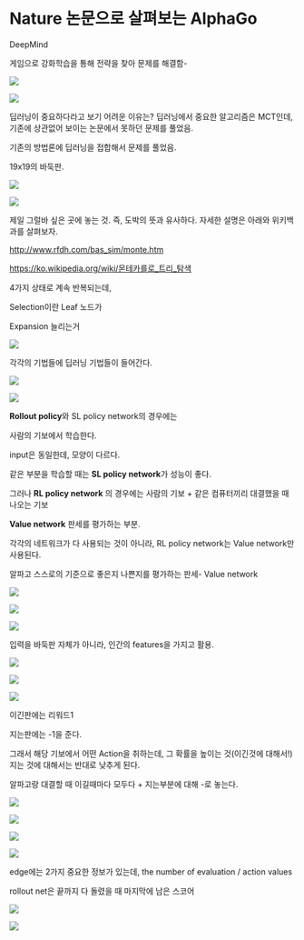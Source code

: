 # Nature 논문으로 살펴보는 AlphaGo



DeepMind

게임으로 강화학습을 통해 전략을 찾아 문제를 해결함-

![](https://ws1.sinaimg.cn/large/006tNbRwgy1fwsg5fs95sj316o0mhqei.jpg)

![](https://ws2.sinaimg.cn/large/006tNbRwgy1fwsg5u7prcj30st0hhjuj.jpg)

딥러닝이 중요하다라고 보기 어려운 이유는? 딥러닝에서 중요한 알고리즘은 MCT인데, 기존에 상관없어 보이는 논문에서 못하던 문제를 풀었음.



기존의 방법론에 딥러닝을 접합해서 문제를 풀었음.

19x19의 바둑판.

![](https://ws4.sinaimg.cn/large/006tNbRwgy1fwsga31a6nj313b0mqwyz.jpg)

![](https://ws1.sinaimg.cn/large/006tNbRwgy1fwsgcmxpz7j310t0oxdvf.jpg)

제일 그럴바 싶은 곳에 놓는 것. 즉, 도박의 뜻과 유사하다. 자세한 설명은 아래와 위키백과를 살펴보자.

http://www.rfdh.com/bas_sim/monte.htm

https://ko.wikipedia.org/wiki/몬테카를로_트리_탐색

4가지 상태로 계속 반복되는데,

Selection이란 Leaf 노드가

Expansion 늘리는거

![](https://ws2.sinaimg.cn/large/006tNbRwgy1fwsght3udwj311w0lf44t.jpg)

각각의 기법들에 딥러닝 기법들이 들어간다.

![](https://ws2.sinaimg.cn/large/006tNbRwgy1fwsgrkzh2wj313s0pndpx.jpg)

![](https://ws4.sinaimg.cn/large/006tNbRwgy1fwsgx92zglj313e0oqthx.jpg)

**Rollout policy**와 SL policy network의 경우에는

사람의 기보에서 학습한다.

input은 동일한데, 모양이 다르다.

같은 부분을 학습할 때는 **SL policy network**가 성능이 좋다.

그러나 **RL policy network** 의 경우에는 사람의 기보 + 같은 컴퓨터끼리 대결했을 때 나오는 기보

 **Value network** 판세를 평가하는 부분.



각각의 네트워크가 다 사용되는 것이 아니라, RL policy network는 Value network만 사용된다.


알파고 스스로의 기준으로 좋은지 나쁜지를 평가하는 판세- Value network

![](https://ws2.sinaimg.cn/large/006tNbRwgy1fwsgzr445uj310l0ppqh9.jpg)

![](https://ws2.sinaimg.cn/large/006tNbRwgy1fwsh01bitaj313d0o847p.jpg)

![](https://ws1.sinaimg.cn/large/006tNbRwgy1fwsh11oigpj311j0p27ge.jpg)

입력을 바둑판 자체가 아니라, 인간의 features을 가지고 활용.

![](https://ws1.sinaimg.cn/large/006tNbRwgy1fwsh212wwqj31270l8qf3.jpg)

![](https://ws4.sinaimg.cn/large/006tNbRwgy1fwsgx92zglj313e0oqthx.jpg)

![](https://ws4.sinaimg.cn/large/006tNbRwgy1fwsh5dwvuhj313r0pm486.jpg)

이긴판에는 리워드1

지는판에는 -1을 준다.

그래서 해당 기보에서 어떤 Action을 취하는데, 그 확률을 높이는 것(이긴것에 대해서!) 지는 것에 대해서는 반대로 낮추게 된다.

알파고랑 대결할 때 이길때마다 모두다 + 지는부분에 대해 -로 놓는다.

![](https://ws3.sinaimg.cn/large/006tNbRwgy1fwsh6ezyqbj311m0o5thp.jpg)

![](https://ws3.sinaimg.cn/large/006tNbRwgy1fwsh7b7i6mj31220opqdd.jpg)

![](https://ws1.sinaimg.cn/large/006tNbRwgy1fwsh7u52mlj30yx0oetid.jpg)



![](https://ws3.sinaimg.cn/large/006tNbRwgy1fwsha4lwdoj311j0ng0yt.jpg)

edge에는 2가지 중요한 정보가 있는데, the number of evaluation / action values

rollout net은 끝까지 다 돌렸을 때 마지막에 남은 스코어 



![](https://ws1.sinaimg.cn/large/006tNbRwgy1fwshcyicegj31290modmj.jpg)

![](https://ws2.sinaimg.cn/large/006tNbRwgy1fwshe1rs5wj31360phk1w.jpg)


